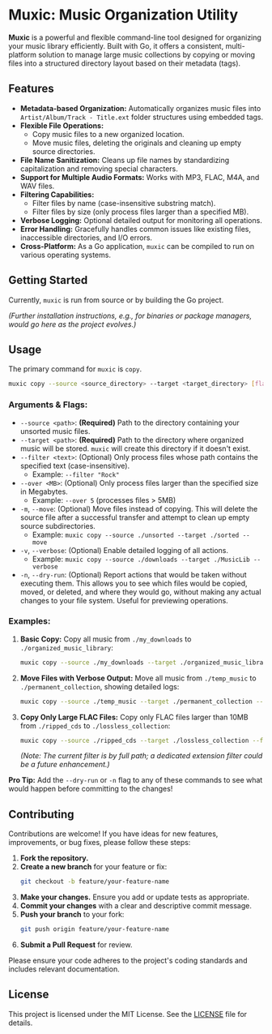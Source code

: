 # Muxic: Music Organization Utility

**Muxic** is a powerful and flexible command-line tool designed for organizing your music library efficiently. Built with Go, it offers a consistent, multi-platform solution to manage large music collections by copying or moving files into a structured directory layout based on their metadata (tags).

## Features

*   **Metadata-based Organization:** Automatically organizes music files into `Artist/Album/Track - Title.ext` folder structures using embedded tags.
*   **Flexible File Operations:**
    *   Copy music files to a new organized location.
    *   Move music files, deleting the originals and cleaning up empty source directories.
*   **File Name Sanitization:** Cleans up file names by standardizing capitalization and removing special characters.
*   **Support for Multiple Audio Formats:** Works with MP3, FLAC, M4A, and WAV files.
*   **Filtering Capabilities:**
    *   Filter files by name (case-insensitive substring match).
    *   Filter files by size (only process files larger than a specified MB).
*   **Verbose Logging:** Optional detailed output for monitoring all operations.
*   **Error Handling:** Gracefully handles common issues like existing files, inaccessible directories, and I/O errors.
*   **Cross-Platform:** As a Go application, `muxic` can be compiled to run on various operating systems.

## Getting Started

Currently, `muxic` is run from source or by building the Go project.

*(Further installation instructions, e.g., for binaries or package managers, would go here as the project evolves.)*

## Usage

The primary command for `muxic` is `copy`.

```bash
muxic copy --source <source_directory> --target <target_directory> [flags]
```

### Arguments & Flags:

*   `--source <path>`: **(Required)** Path to the directory containing your unsorted music files.
*   `--target <path>`: **(Required)** Path to the directory where organized music will be stored. `muxic` will create this directory if it doesn't exist.
*   `--filter <text>`: (Optional) Only process files whose path contains the specified text (case-insensitive).
    *   Example: `--filter "Rock"`
*   `--over <MB>`: (Optional) Only process files larger than the specified size in Megabytes.
    *   Example: `--over 5` (processes files > 5MB)
*   `-m`, `--move`: (Optional) Move files instead of copying. This will delete the source file after a successful transfer and attempt to clean up empty source subdirectories.
    *   Example: `muxic copy --source ./unsorted --target ./sorted --move`
*   `-v`, `--verbose`: (Optional) Enable detailed logging of all actions.
    *   Example: `muxic copy --source ./downloads --target ./MusicLib --verbose`
*   `-n`, `--dry-run`: (Optional) Report actions that would be taken without executing them. This allows you to see which files would be copied, moved, or deleted, and where they would go, without making any actual changes to your file system. Useful for previewing operations.

### Examples:

1.  **Basic Copy:**
    Copy all music from `./my_downloads` to `./organized_music_library`:
    ```bash
    muxic copy --source ./my_downloads --target ./organized_music_library
    ```

2.  **Move Files with Verbose Output:**
    Move all music from `./temp_music` to `./permanent_collection`, showing detailed logs:
    ```bash
    muxic copy --source ./temp_music --target ./permanent_collection --move --verbose
    ```

3.  **Copy Only Large FLAC Files:**
    Copy only FLAC files larger than 10MB from `./ripped_cds` to `./lossless_collection`:
    ```bash
    muxic copy --source ./ripped_cds --target ./lossless_collection --filter .flac --over 10
    ```
    *(Note: The current filter is by full path; a dedicated extension filter could be a future enhancement.)*

**Pro Tip:** Add the `--dry-run` or `-n` flag to any of these commands to see what would happen before committing to the changes!

## Contributing

Contributions are welcome! If you have ideas for new features, improvements, or bug fixes, please follow these steps:

1.  **Fork the repository.**
2.  **Create a new branch** for your feature or fix:
    ```bash
    git checkout -b feature/your-feature-name
    ```
3.  **Make your changes.** Ensure you add or update tests as appropriate.
4.  **Commit your changes** with a clear and descriptive commit message.
5.  **Push your branch** to your fork:
    ```bash
    git push origin feature/your-feature-name
    ```
6.  **Submit a Pull Request** for review.

Please ensure your code adheres to the project's coding standards and includes relevant documentation.

## License

This project is licensed under the MIT License. See the [LICENSE](LICENSE) file for details.
